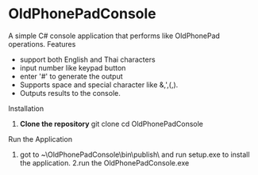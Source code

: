 # OldPhonePadConsole
A simple C# console application that performs like OldPhonePad operations.
Features
- support both English and Thai characters
- input number like keypad button
- enter '#'  to generate the output
- Supports space and special character like &,',(,).
- Outputs results to the console.

Installation

1. **Clone the repository**
   git clone 
   cd OldPhonePadConsole

Run the Application 

1. got to ~\OldPhonePadConsole\bin\publish\ and run setup.exe to install the application.
2.run the OldPhonePadConsole.exe
